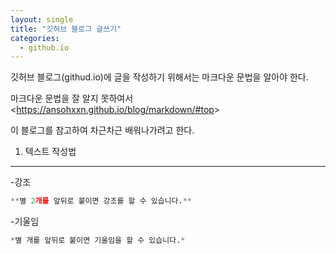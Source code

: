 ```yaml
---
layout: single
title: "깃허브 블로그 글쓰기"
categories:
  - github.io
---
```


깃허브 블로그(githud.io)에 글을 작성하기 위해서는 마크다운 문법을 알아야 한다.

마크다운 문법을 잘 알지 못하여서
<<https://ansohxxn.github.io/blog/markdown/#top>>

이 블로그를 참고하여 차근차근 배워나가려고 한다.


1. 텍스트 작성법
---
-강조
```python
**별 2개를 앞뒤로 붙이면 강조를 할 수 있습니다.**
```
-기울임
```python
*별 개를 앞뒤로 붙이면 기울임을 할 수 있습니다.*
```
